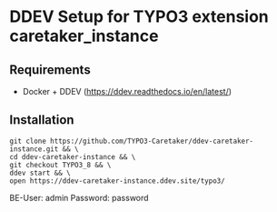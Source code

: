 # DDEV Setup for TYPO3 extension caretaker_instance

## Requirements

* Docker + DDEV (https://ddev.readthedocs.io/en/latest/)

## Installation

```
git clone https://github.com/TYPO3-Caretaker/ddev-caretaker-instance.git && \
cd ddev-caretaker-instance && \
git checkout TYPO3_8 && \
ddev start && \
open https://ddev-caretaker-instance.ddev.site/typo3/
```

BE-User: admin
Password: password
